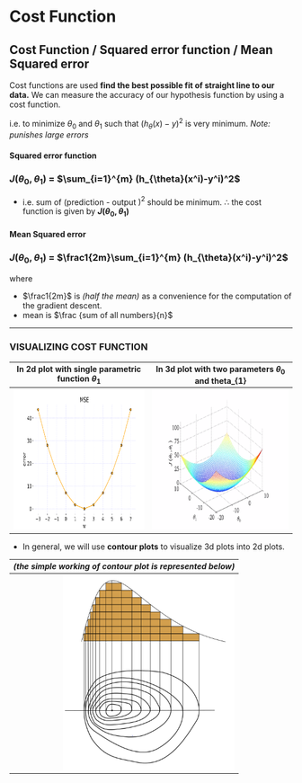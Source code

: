# Cost Function

## Cost Function / Squared error function / Mean Squared error

Cost functions are used **find the best possible fit of straight line to our data.** We can measure the accuracy of our hypothesis function by using a cost function.

  i.e. to minimize $\theta_{0}$ and $\theta_{1}$ such that $(h_{\theta}(x)-y)^2$ is very minimum. *Note: punishes large errors*

#### Squared error function

### $J(\theta_{0},\theta_{1})$ = $\sum_{i=1}^{m} (h_{\theta}(x^i)-y^i)^2$

* i.e. sum of (prediction - output $)^2$ should be minimum.
 $\therefore$ the cost function is given by **$J(\theta_{0},\theta_{1})$**

#### Mean Squared error

### $J(\theta_{0},\theta_{1})$ = $\frac1{2m}\sum_{i=1}^{m} (h_{\theta}(x^i)-y^i)^2$

 where

* $\frac1{2m}$ is *(half the mean)* as a convenience for the computation of the gradient descent.
* mean is $\frac {sum of all numbers}{n}$

---
### VISUALIZING COST FUNCTION

| In 2d plot with single parametric function $\theta_{1}$ | In 3d plot with two parameters $`\theta_{0}`$ and theta_{1} |
|---------------------------------------------------------|--------------------------------------------------------------|
| <img src="./assets/4.png" width=auto height="250" />    | <img src="./assets/3.png" width=auto height="250">           |

* In general, we will use **contour plots** to visualize 3d plots into 2d plots.

| *(the simple working of contour plot is represented below)*        |
|--------------------------------------------------------------------|
| <img align="right" src="./assets/5.png" width=auto height="350" /> |
